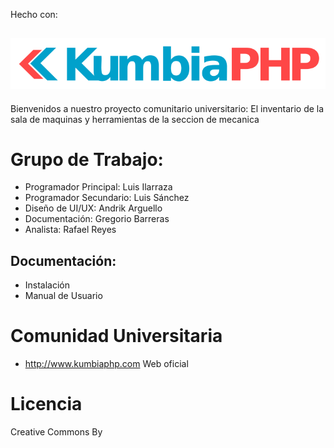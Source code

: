 Hecho con:

![KumbiaPHP logo](default/public/img/kumbiaphp.svg)
---
Bienvenidos a nuestro proyecto comunitario universitario:
El inventario de la sala de maquinas y herramientas de la seccion de mecanica

# Grupo de Trabajo:
* Programador Principal: Luis Ilarraza
* Programador Secundario: Luis Sánchez
* Diseño de UI/UX: Andrik Arguello
* Documentación: Gregorio Barreras
* Analista: Rafael Reyes

## Documentación:
* Instalación
* Manual de Usuario

Comunidad Universitaria
===
* http://www.kumbiaphp.com  Web oficial

Licencia
===
Creative Commons By
